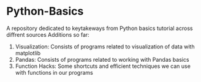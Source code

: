 # Python-Basics
A repository dedicated to keytakeways from Python basics tutorial across diffrent sources
Additions so far:
1. Visualization: Consists of programs related to visualization of data with matplotlib
2. Pandas: Consists of programs related to working with Pandas basics
3. Function Hacks: Some shortcuts and efficient techniques we can use with functions in our programs
